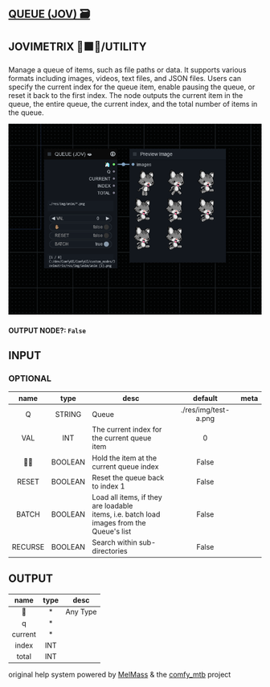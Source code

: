 ## [QUEUE (JOV) 🗃](https://github.com/Amorano/Jovimetrix-examples/blob/master/node/QUEUE/QUEUE.md)

## JOVIMETRIX 🔺🟩🔵/UTILITY


Manage a queue of items, such as file paths or data. It supports various formats including images, videos, text files, and JSON files. Users can specify the current index for the queue item, enable pausing the queue, or reset it back to the first index. The node outputs the current item in the queue, the entire queue, the current index, and the total number of items in the queue.


![QUEUE](https://raw.githubusercontent.com/Amorano/Jovimetrix-examples/master/node/QUEUE/QUEUE.png)

#### OUTPUT NODE?: `False`

## INPUT

### OPTIONAL

name | type | desc | default | meta
:---:|:---:|---|:---:|---
Q  |  STRING  | Queue | ./res/img/test-a.png | 
VAL  |  INT  | The current index for the current queue<br>item | 0 | 
✋🏽  |  BOOLEAN  | Hold the item at the current queue index | False | 
RESET  |  BOOLEAN  | Reset the queue back to index 1 | False | 
BATCH  |  BOOLEAN  | Load all items, if they are loadable<br>items, i.e. batch load images from the<br>Queue's list | False | 
RECURSE  |  BOOLEAN  | Search within sub-directories | False | 

## OUTPUT

name | type | desc
:---:|:---:|---
🦄  |  *  | Any Type 
q  |  *  |  
current  |  *  |  
index  |  INT  |  
total  |  INT  |  

original help system powered by [MelMass](https://github.com/melMass) & the [comfy_mtb](https://github.com/melMass/comfy_mtb) project